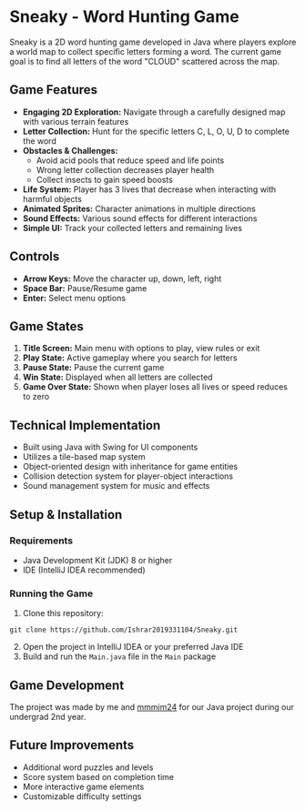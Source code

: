 # Sneaky - Word Hunting Game

Sneaky is a 2D word hunting game developed in Java where players explore a world map to collect specific letters forming a word. The current game goal is to find all letters of the word "CLOUD" scattered across the map.

## Game Features

- **Engaging 2D Exploration:** Navigate through a carefully designed map with various terrain features
- **Letter Collection:** Hunt for the specific letters C, L, O, U, D to complete the word
- **Obstacles & Challenges:** 
  - Avoid acid pools that reduce speed and life points
  - Wrong letter collection decreases player health
  - Collect insects to gain speed boosts
- **Life System:** Player has 3 lives that decrease when interacting with harmful objects
- **Animated Sprites:** Character animations in multiple directions
- **Sound Effects:** Various sound effects for different interactions
- **Simple UI:** Track your collected letters and remaining lives

## Controls

- **Arrow Keys:** Move the character up, down, left, right
- **Space Bar:** Pause/Resume game
- **Enter:** Select menu options

## Game States

1. **Title Screen:** Main menu with options to play, view rules or exit
2. **Play State:** Active gameplay where you search for letters
3. **Pause State:** Pause the current game
4. **Win State:** Displayed when all letters are collected
5. **Game Over State:** Shown when player loses all lives or speed reduces to zero

## Technical Implementation

- Built using Java with Swing for UI components
- Utilizes a tile-based map system
- Object-oriented design with inheritance for game entities
- Collision detection system for player-object interactions
- Sound management system for music and effects

## Setup & Installation

### Requirements

- Java Development Kit (JDK) 8 or higher
- IDE (IntelliJ IDEA recommended)

### Running the Game

1. Clone this repository:
```
git clone https://github.com/Ishrar2019331104/Sneaky.git
```
2. Open the project in IntelliJ IDEA or your preferred Java IDE
3. Build and run the `Main.java` file in the `Main` package

## Game Development

The project was made by me and [mmmim24](https://github.com/mmmim24) for our Java project during our undergrad 2nd year. 

## Future Improvements

- Additional word puzzles and levels
- Score system based on completion time
- More interactive game elements
- Customizable difficulty settings

